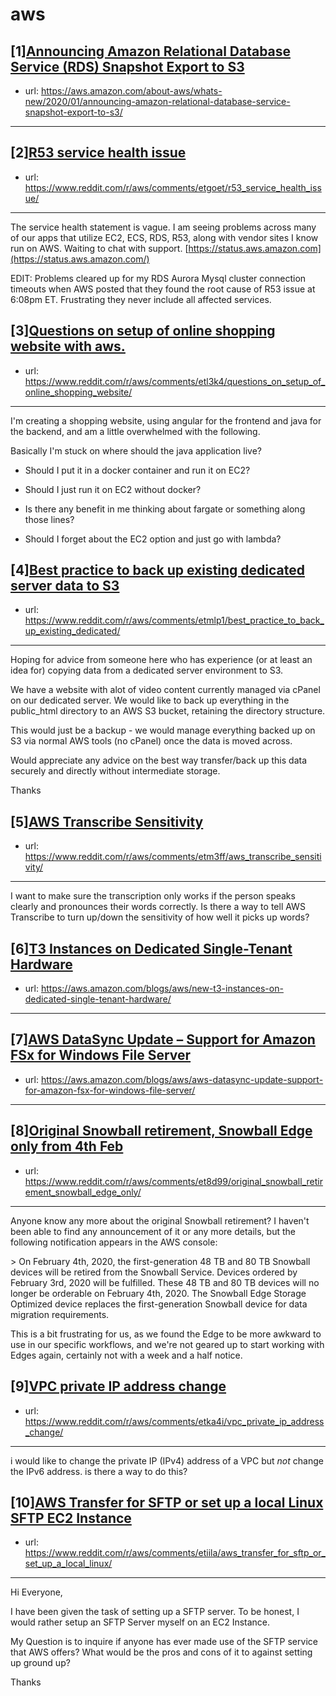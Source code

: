# aws
## [1][Announcing Amazon Relational Database Service (RDS) Snapshot Export to S3](https://www.reddit.com/r/aws/comments/etepdt/announcing_amazon_relational_database_service_rds/)
- url: https://aws.amazon.com/about-aws/whats-new/2020/01/announcing-amazon-relational-database-service-snapshot-export-to-s3/
---

## [2][R53 service health issue](https://www.reddit.com/r/aws/comments/etgoet/r53_service_health_issue/)
- url: https://www.reddit.com/r/aws/comments/etgoet/r53_service_health_issue/
---
The service health statement is vague. I am seeing problems across many of our apps that utilize EC2, ECS, RDS, R53, along with vendor sites I know run on AWS. Waiting to chat with support. [https://status.aws.amazon.com](https://status.aws.amazon.com/)

EDIT: Problems cleared up for my RDS Aurora Mysql cluster connection timeouts when AWS posted that they found the root cause of R53 issue at 6:08pm ET. Frustrating they never include all affected services.
## [3][Questions on setup of online shopping website with aws.](https://www.reddit.com/r/aws/comments/etl3k4/questions_on_setup_of_online_shopping_website/)
- url: https://www.reddit.com/r/aws/comments/etl3k4/questions_on_setup_of_online_shopping_website/
---
I'm creating a shopping website, using angular for the frontend and java for the backend, and am a little overwhelmed with the following.

Basically I'm stuck on where should the java application live? 

- Should I put it in a docker container and run it on EC2? 

- Should I just run it on EC2 without docker? 

- Is there any benefit in me thinking about fargate or something along those lines?

- Should I forget about the EC2 option and just go with lambda?
## [4][Best practice to back up existing dedicated server data to S3](https://www.reddit.com/r/aws/comments/etmlp1/best_practice_to_back_up_existing_dedicated/)
- url: https://www.reddit.com/r/aws/comments/etmlp1/best_practice_to_back_up_existing_dedicated/
---
Hoping for advice from someone here who has experience (or at least an idea for) copying data from a dedicated server environment to S3.

We have a website with alot of video content currently managed via cPanel on our dedicated server. We would like to back up everything in the public\_html directory to an AWS S3 bucket, retaining the directory structure.

This would just be a backup - we would manage everything backed up on S3 via normal AWS tools (no cPanel) once the data is moved across.

Would appreciate any advice on the best way transfer/back up this data securely and directly without intermediate storage.

Thanks
## [5][AWS Transcribe Sensitivity](https://www.reddit.com/r/aws/comments/etm3ff/aws_transcribe_sensitivity/)
- url: https://www.reddit.com/r/aws/comments/etm3ff/aws_transcribe_sensitivity/
---
I want to make sure the transcription only works if the person speaks clearly and pronounces their words correctly. Is there a way to tell AWS Transcribe to turn up/down the sensitivity of how well it picks up words?
## [6][T3 Instances on Dedicated Single-Tenant Hardware](https://www.reddit.com/r/aws/comments/etd5rz/t3_instances_on_dedicated_singletenant_hardware/)
- url: https://aws.amazon.com/blogs/aws/new-t3-instances-on-dedicated-single-tenant-hardware/
---

## [7][AWS DataSync Update – Support for Amazon FSx for Windows File Server](https://www.reddit.com/r/aws/comments/etgt1k/aws_datasync_update_support_for_amazon_fsx_for/)
- url: https://aws.amazon.com/blogs/aws/aws-datasync-update-support-for-amazon-fsx-for-windows-file-server/
---

## [8][Original Snowball retirement, Snowball Edge only from 4th Feb](https://www.reddit.com/r/aws/comments/et8d99/original_snowball_retirement_snowball_edge_only/)
- url: https://www.reddit.com/r/aws/comments/et8d99/original_snowball_retirement_snowball_edge_only/
---
Anyone know any more about the original Snowball retirement?  I haven't been able to find any announcement of it or any more details, but the following notification appears in the AWS console:

&gt; On February 4th, 2020, the first-generation 48 TB and 80 TB Snowball devices will be retired from the Snowball Service. Devices ordered by February 3rd, 2020 will be fulfilled. These 48 TB and 80 TB devices will no longer be orderable on February 4th, 2020. The Snowball Edge Storage Optimized device replaces the first-generation Snowball device for data migration requirements.

This is a bit frustrating for us, as we found the Edge to be more awkward to use in our specific workflows, and we're not geared up to start working with Edges again, certainly not with a week and a half notice.
## [9][VPC private IP address change](https://www.reddit.com/r/aws/comments/etka4i/vpc_private_ip_address_change/)
- url: https://www.reddit.com/r/aws/comments/etka4i/vpc_private_ip_address_change/
---
i would like to change the private IP (IPv4) address of a VPC but *not* change the IPv6 address.  is there a way to do this?
## [10][AWS Transfer for SFTP or set up a local Linux SFTP EC2 Instance](https://www.reddit.com/r/aws/comments/etiila/aws_transfer_for_sftp_or_set_up_a_local_linux/)
- url: https://www.reddit.com/r/aws/comments/etiila/aws_transfer_for_sftp_or_set_up_a_local_linux/
---
Hi Everyone,

I have been given the task of setting up a SFTP server.    To be honest, I would rather setup an SFTP  Server myself on an EC2 Instance.

My Question is to inquire if anyone has ever made use of the SFTP service that AWS offers? What would be the pros and cons of it to against setting up ground up?

Thanks
